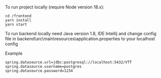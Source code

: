 To run project locally (require Node version 18.x):
```
cd /frontend
yarn install
yarn start
```

To run backend locally need Java version 1.8, IDE Intellij and change config file in backend\src\main\resources\application.properties to your localhost config 

Example
```
spring.datasource.url=jdbc:postgresql://localhost:5432/VTT
spring.datasource.username=postgres
spring.datasource.password=1234
```
